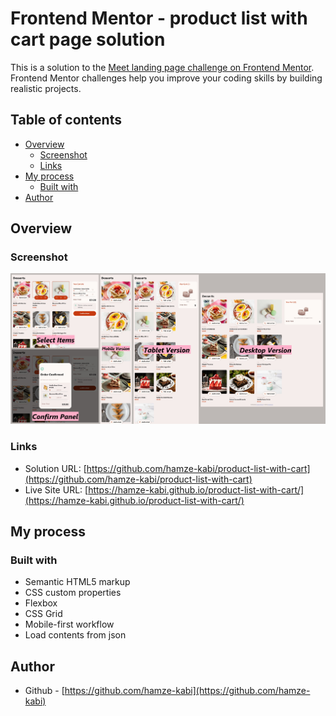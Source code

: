 # Frontend Mentor - product list with cart page solution

This is a solution to the [Meet landing page challenge on Frontend Mentor](https://www.frontendmentor.io/challenges/product-list-with-cart-5MmqLVAp_d). Frontend Mentor challenges help you improve your coding skills by building realistic projects. 

## Table of contents

- [Overview](#overview)
  - [Screenshot](#screenshot)
  - [Links](#links)
- [My process](#my-process)
  - [Built with](#built-with)
- [Author](#author)

## Overview

### Screenshot

![Screenshots](screenshots\screenshots.jpg)

### Links

- Solution URL: [https://github.com/hamze-kabi/product-list-with-cart](https://github.com/hamze-kabi/product-list-with-cart)
- Live Site URL: [https://hamze-kabi.github.io/product-list-with-cart/](https://hamze-kabi.github.io/product-list-with-cart/)

## My process

### Built with

- Semantic HTML5 markup
- CSS custom properties
- Flexbox
- CSS Grid
- Mobile-first workflow
- Load contents from json

## Author

- Github - [https://github.com/hamze-kabi](https://github.com/hamze-kabi)
